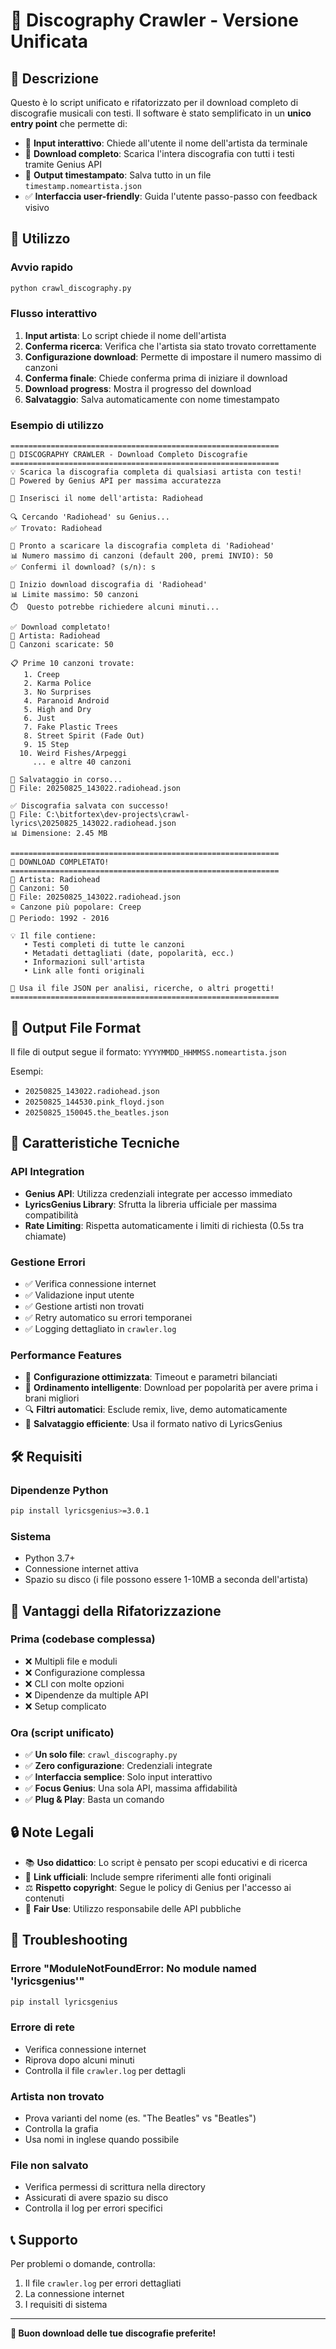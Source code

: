 # 🎵 Discography Crawler - Versione Unificata

## 📝 Descrizione

Questo è lo script unificato e rifatorizzato per il download completo di discografie musicali con testi. Il software è stato semplificato in un **unico entry point** che permette di:

- 🎤 **Input interattivo**: Chiede all'utente il nome dell'artista da terminale
- 🎵 **Download completo**: Scarica l'intera discografia con tutti i testi tramite Genius API
- 📁 **Output timestampato**: Salva tutto in un file `timestamp.nomeartista.json`
- ✅ **Interfaccia user-friendly**: Guida l'utente passo-passo con feedback visivo

## 🚀 Utilizzo

### Avvio rapido
```bash
python crawl_discography.py
```

### Flusso interattivo
1. **Input artista**: Lo script chiede il nome dell'artista
2. **Conferma ricerca**: Verifica che l'artista sia stato trovato correttamente
3. **Configurazione download**: Permette di impostare il numero massimo di canzoni
4. **Conferma finale**: Chiede conferma prima di iniziare il download
5. **Download progress**: Mostra il progresso del download
6. **Salvataggio**: Salva automaticamente con nome timestampato

### Esempio di utilizzo
```
============================================================
🎵 DISCOGRAPHY CRAWLER - Download Completo Discografie
============================================================
💡 Scarica la discografia completa di qualsiasi artista con testi!
🎯 Powered by Genius API per massima accuratezza

🎤 Inserisci il nome dell'artista: Radiohead

🔍 Cercando 'Radiohead' su Genius...
✅ Trovato: Radiohead

🚀 Pronto a scaricare la discografia completa di 'Radiohead'
📊 Numero massimo di canzoni (default 200, premi INVIO): 50
✅ Confermi il download? (s/n): s

🎵 Inizio download discografia di 'Radiohead'
📊 Limite massimo: 50 canzoni
⏱️  Questo potrebbe richiedere alcuni minuti...

✅ Download completato!
👤 Artista: Radiohead
🎵 Canzoni scaricate: 50

📋 Prime 10 canzoni trovate:
   1. Creep
   2. Karma Police
   3. No Surprises
   4. Paranoid Android
   5. High and Dry
   6. Just
   7. Fake Plastic Trees
   8. Street Spirit (Fade Out)
   9. 15 Step
  10. Weird Fishes/Arpeggi
     ... e altre 40 canzoni

💾 Salvataggio in corso...
📁 File: 20250825_143022.radiohead.json

✅ Discografia salvata con successo!
📄 File: C:\bitfortex\dev-projects\crawl-lyrics\20250825_143022.radiohead.json
📊 Dimensione: 2.45 MB

============================================================
🎉 DOWNLOAD COMPLETATO!
============================================================
👤 Artista: Radiohead
🎵 Canzoni: 50
📁 File: 20250825_143022.radiohead.json
⭐ Canzone più popolare: Creep
📅 Periodo: 1992 - 2016

💡 Il file contiene:
   • Testi completi di tutte le canzoni
   • Metadati dettagliati (date, popolarità, ecc.)
   • Informazioni sull'artista
   • Link alle fonti originali

🎯 Usa il file JSON per analisi, ricerche, o altri progetti!
============================================================
```

## 📁 Output File Format

Il file di output segue il formato: `YYYYMMDD_HHMMSS.nomeartista.json`

Esempi:
- `20250825_143022.radiohead.json`
- `20250825_144530.pink_floyd.json`
- `20250825_150045.the_beatles.json`

## 🔧 Caratteristiche Tecniche

### API Integration
- **Genius API**: Utilizza credenziali integrate per accesso immediato
- **LyricsGenius Library**: Sfrutta la libreria ufficiale per massima compatibilità
- **Rate Limiting**: Rispetta automaticamente i limiti di richiesta (0.5s tra chiamate)

### Gestione Errori
- ✅ Verifica connessione internet
- ✅ Validazione input utente
- ✅ Gestione artisti non trovati
- ✅ Retry automatico su errori temporanei
- ✅ Logging dettagliato in `crawler.log`

### Performance Features
- 🚀 **Configurazione ottimizzata**: Timeout e parametri bilanciati
- 🎯 **Ordinamento intelligente**: Download per popolarità per avere prima i brani migliori
- 🔍 **Filtri automatici**: Esclude remix, live, demo automaticamente
- 💾 **Salvataggio efficiente**: Usa il formato nativo di LyricsGenius

## 🛠️ Requisiti

### Dipendenze Python
```bash
pip install lyricsgenius>=3.0.1
```

### Sistema
- Python 3.7+
- Connessione internet attiva
- Spazio su disco (i file possono essere 1-10MB a seconda dell'artista)

## 🎯 Vantaggi della Rifatorizzazione

### Prima (codebase complessa)
- ❌ Multipli file e moduli
- ❌ Configurazione complessa
- ❌ CLI con molte opzioni
- ❌ Dipendenze da multiple API
- ❌ Setup complicato

### Ora (script unificato)
- ✅ **Un solo file**: `crawl_discography.py`
- ✅ **Zero configurazione**: Credenziali integrate
- ✅ **Interfaccia semplice**: Solo input interattivo
- ✅ **Focus Genius**: Una sola API, massima affidabilità
- ✅ **Plug & Play**: Basta un comando

## 🔒 Note Legali

- 📚 **Uso didattico**: Lo script è pensato per scopi educativi e di ricerca
- 🔗 **Link ufficiali**: Include sempre riferimenti alle fonti originali
- ⚖️ **Rispetto copyright**: Segue le policy di Genius per l'accesso ai contenuti
- 🎯 **Fair Use**: Utilizzo responsabile delle API pubbliche

## 🚨 Troubleshooting

### Errore "ModuleNotFoundError: No module named 'lyricsgenius'"
```bash
pip install lyricsgenius
```

### Errore di rete
- Verifica connessione internet
- Riprova dopo alcuni minuti
- Controlla il file `crawler.log` per dettagli

### Artista non trovato
- Prova varianti del nome (es. "The Beatles" vs "Beatles")
- Controlla la grafia
- Usa nomi in inglese quando possibile

### File non salvato
- Verifica permessi di scrittura nella directory
- Assicurati di avere spazio su disco
- Controlla il log per errori specifici

## 📞 Supporto

Per problemi o domande, controlla:
1. Il file `crawler.log` per errori dettagliati
2. La connessione internet
3. I requisiti di sistema

---

**🎵 Buon download delle tue discografie preferite!**
